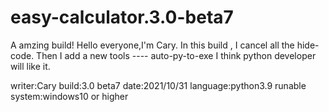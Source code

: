 # easy-calculator.3.0-beta7
A amzing build!
Hello everyone,I'm Cary.
In this build , I cancel all the hide-code.
Then I add a new tools ---- auto-py-to-exe
I think python developer will like it.

writer:Cary
build:3.0 beta7
date:2021/10/31
language:python3.9
runable system:windows10 or higher
